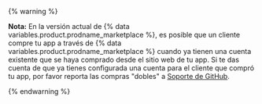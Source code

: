 {% warning %}

**Nota:** En la versión actual de {% data variables.product.prodname_marketplace %}, es posible que un cliente compre tu app a través de {% data variables.product.prodname_marketplace %} cuando ya tienen una cuenta existente que se haya comprado desde el sitio web de tu app. Si te das cuenta de que ya tienes configurada una cuenta para el cliente que compró tu app, por favor reporta las compras "dobles" a [Soporte de GitHub](https://github.com/contact).

{% endwarning %}
